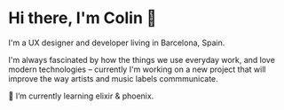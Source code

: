 # Hi there, I'm Colin 👋
I'm a UX designer and developer living in Barcelona, Spain. 

I'm always fascinated by how the things we use everyday work, and love modern technologies – currently I'm working on a new project that will improve the way artists and music labels commmunicate.


🌱 I’m currently learning elixir & phoenix.
